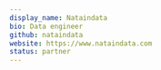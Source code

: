 ```yaml
---
display_name: Nataindata
bio: Data engineer
github: nataindata
website: https://www.nataindata.com
status: partner
---
```


